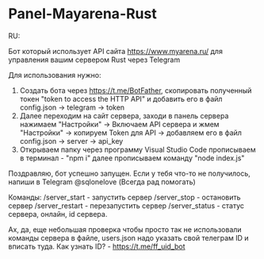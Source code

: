 # Panel-Mayarena-Rust


RU:

Бот который использует API сайта https://www.myarena.ru/ для управления вашим сервером Rust через Telegram


Для использования нужно:
1. Cоздать бота через https://t.me/BotFather, скопировать полученный токен "token to access the HTTP API" и добавить его в файл config.json -> telegram -> token
2. Далее переходим на сайт сервера, заходи в панель сервера нажимаем "Настройки" -> Включаем API сервера и жмем  "Настройки" -> копируем Token для API -> добавляем его в файл config.json -> server -> api_key
3. Открываем папку через программу Visual Studio Code прописываем в терминал - "npm i" далее прописываем команду "node index.js"

Поздравляю, бот успешно запущен. Если у тебя что-то не получилось, напиши в Telegram @sqlonelove (Всегда рад помогать)

Команды:
/server_start - запустить сервер
/server_stop - остановить сервер
/server_restart - перезапустить сервер
/server_status - статус сервера, онлайн, id сервера.


Ах, да, еще небольшая проверка чтобы просто так не использовали команды сервера в файле, users.json надо указать свой телеграм ID и вписать туда.
Как узнать ID? - https://t.me/ff_uid_bot
